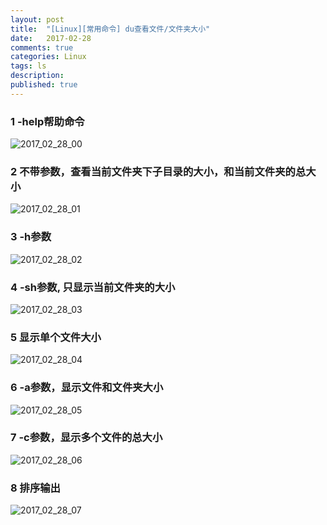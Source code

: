 ```yaml
---
layout: post
title:  "[Linux][常用命令] du查看文件/文件夹大小"
date:   2017-02-28
comments: true
categories: Linux
tags: ls
description:
published: true
---
```



### 1 -help帮助命令

<img src="{{ site.url }}/images/2017/02/28_00.png" alt="2017_02_28_00" />


### 2 不带参数，查看当前文件夹下子目录的大小，和当前文件夹的总大小

<img src="{{ site.url }}/images/2017/02/28_01.png" alt="2017_02_28_01" />


### 3 -h参数

<img src="{{ site.url }}/images/2017/02/28_02.png" alt="2017_02_28_02" />


### 4 -sh参数, 只显示当前文件夹的大小

<img src="{{ site.url }}/images/2017/02/28_03.png" alt="2017_02_28_03" />


### 5 显示单个文件大小

<img src="{{ site.url }}/images/2017/02/28_04.png" alt="2017_02_28_04" />


### 6 -a参数，显示文件和文件夹大小

<img src="{{ site.url }}/images/2017/02/28_05.png" alt="2017_02_28_05" />


### 7 -c参数，显示多个文件的总大小

<img src="{{ site.url }}/images/2017/02/28_06.png" alt="2017_02_28_06" />


### 8 排序输出

<img src="{{ site.url }}/images/2017/02/28_07.png" alt="2017_02_28_07" />






